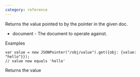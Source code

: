 ```yaml
---
category: reference
---
```


Returns the value pointed to by the pointer in the given doc.

   * document - The document to operate against.

Examples

    var value = new JSONPointer("/obj/value").get({obj: {value: "hello"}});
    // value now equals 'hello'

Returns the value
